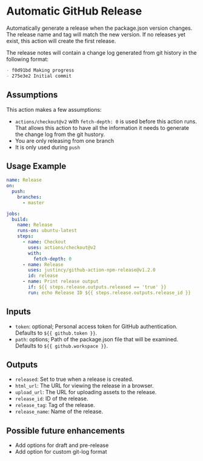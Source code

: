 # Automatic GitHub Release

Automatically generate a release when the package.json version changes. The release name and tag will match the new version. If no releases yet exist, this action will create the first release.

The release notes will contain a change log generated from git history in the following format:

```md
- f0d91bd Making progress
- 275e3e2 Initial commit
```

## Assumptions

This action makes a few assumptions:

- `actions/checkout@v2` with `fetch-depth: 0` is used before this action runs. That allows this action to have all the information it needs to generate the change log from the git hustory.
- You are only releasing from one branch
- It is only used during `push`

## Usage Example

```yml
name: Release
on:
  push:
    branches:
      - master

jobs:
  build:
    name: Release
    runs-on: ubuntu-latest
    steps:
      - name: Checkout
        uses: actions/checkout@v2
        with:
          fetch-depth: 0
      - name: Release
        uses: justincy/github-action-npm-release@v1.2.0
        id: release
      - name: Print release output
        if: ${{ steps.release.outputs.released == 'true' }}
        run: echo Release ID ${{ steps.release.outputs.release_id }}
```

## Inputs

- `token`: optional; Personal access token for GitHub authentication. Defaults to `${{ github.token }}`.
- `path`: options; Path of the package.json file that will be examined. Defaults to `${{ github.workspace }}`.

## Outputs

- `released`: Set to true when a release is created.
- `html_url`: The URL for viewing the release in a browser.
- `upload_url`: The URL for uploading assets to the release.
- `release_id`: ID of the release.
- `release_tag`: Tag of the release.
- `release_name`: Name of the release.

## Possible future enhancements

- Add options for draft and pre-release
- Add option for custom git-log format

